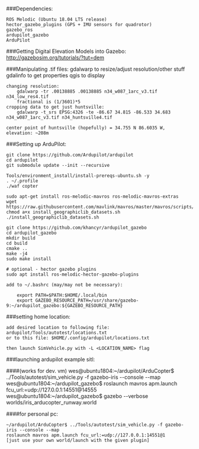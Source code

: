 ###Dependencies:

	ROS Melodic (Ubuntu 18.04 LTS release)
	hector_gazebo_plugins (GPS + IMU sensors for quadrotor)
	gazebo_ros
	ardupilot_gazebo
	ArduPilot

###Getting Digital Elevation Models into Gazebo:
	http://gazebosim.org/tutorials/?tut=dem
	
###Manipulating .tif files:
	gdalwarp to resize/adjust resolution/other stuff
	gdalinfo to get properties
	qgis to display
	
	changing resolution: 
		gdalwarp -tr .00138885 .00138885 n34_w087_1arc_v3.tif n34_low_res4.tif
		fractional is (1/3601)*5
	cropping data to get just huntsville: 
		gdalwarp -t_srs EPSG:4326 -te -86.67 34.815 -86.533 34.683 n34_w087_1arc_v3.tif n34_huntsville4.tif

	center point of huntsville (hopefully) = 34.755 N 86.6035 W, elevation: ~208m
	
###Setting up ArduPilot:

	git clone https://github.com/Ardupilot/ardupilot
	cd ardupilot
	git submodule update --init --recursive
	
	Tools/environment_install/install-prereqs-ubuntu.sh -y
	. ~/.profile
	./waf copter
	
	sudo apt-get install ros-melodic-mavros ros-melodic-mavros-extras
	wget https://raw.githubusercontent.com/mavlink/mavros/master/mavros/scripts/install_geographiclib_datasets.sh
	chmod a+x install_geographiclib_datasets.sh
	./install_geographiclib_datasets.sh
	
	git clone https://github.com/khancyr/ardupilot_gazebo
	cd ardupilot_gazebo
	mkdir build
	cd build
	cmake ..
	make -j4
	sudo make install
	
	# optional - hector gazebo plugins
	sudo apt install ros-melodic-hector-gazebo-plugins
	
	add to ~/.bashrc (may/may not be necessary):
	
		export PATH=$PATH:$HOME/.local/bin
		export GAZEBO_RESOURCE_PATH=/usr/share/gazebo-9:~/ardupilot_gazebo:${GAZEBO_RESOURCE_PATH}
	
###setting home location:

	add desired location to following file: ardupilot/Tools/autotest/locations.txt
	or to this file: $HOME/.config/ardupilot/locations.txt
	
	then launch SimVehicle.py with -L <LOCATION_NAME> flag	

###launching ardupilot example sitl:


####(works for dev. vm)	
	wes@ubuntu1804:~/ardupilot/ArduCopter$ ../Tools/autotest/sim_vehicle.py -f gazebo-iris --console --map
	wes@ubuntu1804:~/ardupilot_gazebo$ roslaunch mavros apm.launch fcu_url:=udp://127.0.0.1:14551@14555
	wes@ubuntu1804:~/ardupilot_gazebo$ gazebo --verbose worlds/iris_arducopter_runway.world 

####for personal pc:
	
	~/ardupilot/ArduCopter$ ../Tools/autotest/sim_vehicle.py -f gazebo-iris --console --map
	roslaunch mavros apm.launch fcu_url:=udp://127.0.0.1:14551@1
	[just use your own world/launch with the given plugin]	
